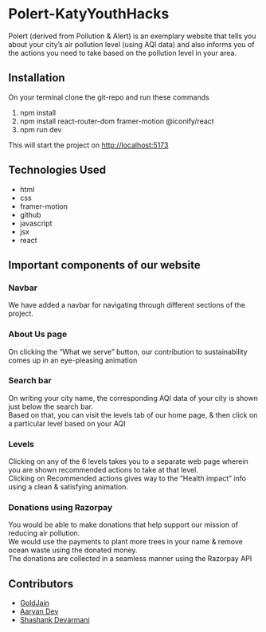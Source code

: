 # Polert-KatyYouthHacks
Polert (derived from Pollution & Alert) is an exemplary website that tells you about your city’s air pollution level (using AQI data) and also informs you of the actions you need to take based on the pollution level in your area.

## Installation

On your terminal clone the git-repo and run these commands

1. npm install
2. npm install react-router-dom framer-motion @iconify/react
3. npm run dev

This will start the project on [http://localhost:5173](http://localhost:5173/)

## Technologies Used

- html
- css
- framer-motion
- github
- javascript
- jsx
- react
  

## Important components of our website

### Navbar

We have added a navbar for navigating through different sections of the project.

### About Us page

On clicking the “What we serve” button, our contribution to sustainability comes up in an eye-pleasing animation

### Search bar

On writing your city name, the corresponding AQI data of your city is shown just below the search bar.<br>
Based on that, you can visit the levels tab of our home page, & then click on a particular level based on your AQI

### Levels

Clicking on any of the 6 levels takes you to a separate web page wherein you are shown recommended actions to take at that level.<br>
Clicking on Recommended actions gives way to the “Health impact” info using a clean & satisfying animation.

### Donations using Razorpay

You would be able to make donations that help support our mission of reducing air pollution.<br>
We would use the payments to plant more trees in your name & remove ocean waste using the donated money.<br>
The donations are collected in a seamless manner using the Razorpay API

## Contributors

* [GoldJain](https://github.com/SiddharthPalod)
* [Aaryan Dev](https://github.com/Aaryan-Ajith-Dev)
* [Shashank Devarmani](https://github.com/standing-on-giants)

